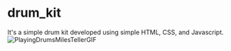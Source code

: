 # drum_kit
It's a simple drum kit developed using simple HTML, CSS, and Javascript.
![PlayingDrumsMilesTellerGIF](https://github.com/dibya-roy-sundar/drum_kit/assets/131038613/8983be08-61ac-4845-88bf-5f85665f97de)
